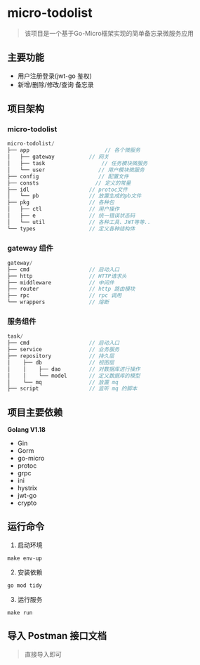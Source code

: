 # micro-todolist
> 该项目是一个基于Go-Micro框架实现的简单备忘录微服务应用

## 主要功能
- 用户注册登录(jwt-go 鉴权)
- 新增/删除/修改/查询 备忘录

## 项目架构
### micro-todolist
```go
micro-todolist/
├── app                        // 各个微服务
│   ├── gateway           // 网关
│   ├── task                  // 任务模块微服务
│   └── user                 // 用户模块微服务
├── config                   // 配置文件
├── consts                  // 定义的常量
├── idl                   // protoc文件
│   └── pb                // 放置生成的pb文件
├── pkg                   // 各种包
│   ├── ctl               // 用户操作
│   ├── e                 // 统一错误状态码
│   └── util              // 各种工具、JWT等等..
└── types                 // 定义各种结构体
```
### gateway 组件
```go
gateway/
├── cmd                   // 启动入口
├── http                  // HTTP请求头
├── middleware            // 中间件
├── router                // http 路由模块
├── rpc                   // rpc 调用
└── wrappers              // 熔断
```
### 服务组件
```go
task/
├── cmd                   // 启动入口
├── service               // 业务服务
├── repository            // 持久层
│    ├── db               // 视图层
│    │    ├── dao         // 对数据库进行操作
│    │    └── model       // 定义数据库的模型
│    └── mq               // 放置 mq
├── script                // 监听 mq 的脚本
```
## 项目主要依赖

**Golang V1.18**

- Gin
- Gorm
- go-micro
- protoc
- grpc
- ini
- hystrix
- jwt-go
- crypto 

## 运行命令

1. 启动环境
```shell
make env-up
```
2. 安装依赖
```shell
go mod tidy
```
3. 运行服务
```shell
make run
```

## 导入 Postman 接口文档
> 直接导入即可